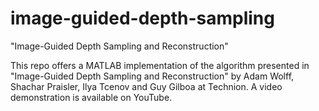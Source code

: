 # image-guided-depth-sampling
"Image-Guided Depth Sampling and Reconstruction"

This repo offers a MATLAB implementation of the algorithm presented in "Image-Guided Depth Sampling and Reconstruction" by Adam Wolff, Shachar Praisler, Ilya Tcenov and Guy Gilboa at Technion. A video demonstration is available on YouTube.
